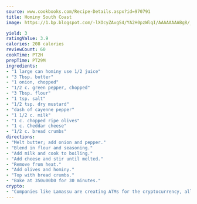 ```yaml
---
source: www.cookbooks.com/Recipe-Details.aspx?id=970791
title: Hominy South Coast
image: https://1.bp.blogspot.com/-lXOcyZAvgS4/YA2H0pzWlqI/AAAAAAAABg8/_HX4JI-WmFM0Tz684w_qYjP9vBzksmFNgCLcBGAsYHQ/s219/20.png

yield: 3
ratingValue: 3.9
calories: 208 calories
reviewCount: 60
cookTime: PT2H
prepTime: PT29M
ingredients:
- "1 large can hominy use 1/2 juice"
- "3 Tbsp. butter"
- "1 onion, chopped"
- "1/2 c. green pepper, chopped"
- "3 Tbsp. flour"
- "1 tsp. salt"
- "1/2 tsp. dry mustard"
- "dash of cayenne pepper"
- "1 1/2 c. milk"
- "1 c. chopped ripe olives"
- "1 c. Cheddar cheese"
- "1/2 c. bread crumbs"
directions:
- "Melt butter; add onion and pepper."
- "Blend in flour and seasoning."
- "Add milk and cook to boiling."
- "Add cheese and stir until melted."
- "Remove from heat."
- "Add olives and hominy."
- "Top with bread crumbs."
- "Bake at 350u00b0 for 30 minutes."
crypto:
- "Companies like Lamassu are creating ATMs for the cryptocurrency, allowing you to scan your Bitcoin QR code, enter your cash, and buy bitcoin with the push of a button."
---
```

